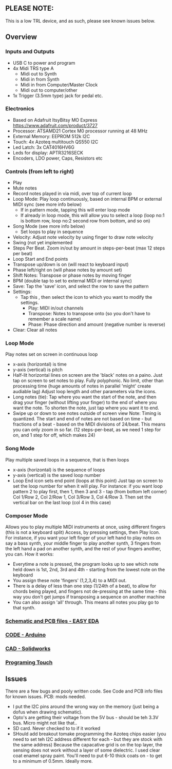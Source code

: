 ## PLEASE NOTE:
This is a low TRL device, and as such, please see known issues below.

## Overview
### Inputs and Outputs
- USB C to power and program
- 4x Midi TRS type A
  - Midi out to Synth
  - Midi in from Synth
  - Midi in from Computer/Master Clock
  - Midi out to computer/other
- 1x Trigger (3.5mm type) jack for pedal etc.

### Electronics
- Based on Adafruit ItsyBitsy MO Express https://www.adafruit.com/product/3727
- Processor: ATSAMD21 Cortex M0 processor running at 48 MHz
- External Memory: EEPROM 512k I2C
- Touch: 4x Azoteq multitouch QS550 I2C
- Led Latch: 3x CAT4016HV6G
- Leds for display: APTR3216SECK
- Encoders, LDO power, Caps, Resistors etc

### Controls (from left to right)

- Play
- Mute notes
- Record notes played in via midi, over top of current loop
- Loop Mode: Play loop continuously, based on internal BPM or external MIDI sync (see more info below)
  - If in pattern mode, tapping this will enter loop mode
  - If already in loop mode, this will allow you to select a loop (loop no:1 is bottom row, loop no:2 second row from bottom, and so on)
- Song Mode (see more info below)
  - Set loops to play in sequence  
- Velocity: Adjust note velocity by using finger to draw note velocity
- Swing (not yet implemented
- Steps Per Beat.  Zoom in/out by amount in steps-per-beat (max 12 steps per beat)
- Loop Start and End points
- Transpose up/down is on (will react to keyboard input)
- Phase left/right on (will phase notes by amount set)
- Shift Notes: Transpose or phase notes by moving finger
- BPM (double tap to set to external MIDI or internal sync)
- Save: Tap the 'save' icon, and select the row to save the pattern
- Settings:
  - Tap this , then select the icon to which you want to modify the settings.
    - Play: MIDI in/out channels
    - Transpose: Notes to transpose onto (so you don't have to remember a scale name)
    - Phase: Phase direction and amount (negative number is reverse)
- Clear: Clear all notes 
 

 ### Loop Mode
 Play notes set on screen in continuous loop
 - x-axis (horizontal) is time
 - y-axis (vertical) is pitch
 - Half-lit horizontal lines on screen are the 'black' notes on a paino.
Just tap on screen to set notes to play.
Fully polyphonic.  No limit, other than processing time (huge amounts of notes in parallel 'might' create audiable lag)
Adjust loop length and other parameters via the icons.
- Long notes (tie):  Tap where you want the start of the note, and then drag your finger (without lifting your finger) to the end of where you want the note.  To shorten the note, just tap where you want it to end.
- Swipe up or down to see notes outside of screen view
Note: Timing is quantized.  The start and end of notes are not based on time - but fractions of a beat - based on the MIDI divisions of 24/beat.  This means you can only zoom in so far. (12 steps-per-beat, as we need 1 step for on, and 1 step for off, which makes 24)

 
 ### Song Mode
 Play multiple saved loops in a sequence, that is then loops
 - x-axis (horizontal) is the sequence of loops
 - y-axis (vertical) is the saved loop number
 - Loop End icon sets end point (loops at this point)
Just tap on screen to set the loop number for when it will play.  For instance: if you want loop pattern 2 to play first, then 1, then 3 and 3 - tap (from bottom left corner) Col 1/Row 2, Col 2/Row 1, Col 3/Row 3, Col 4/Row 3.  Then set the vertical bar on the last loop (col 4 in this case)


### Composer Mode
Allows you to play multiple MIDI instruments at once, using different fingers (this is not a keyboard split)
Access, by pressing settings, then Play Icon.
For instance, if you want your left finger of your left hand to play notes on say a bass synth, your middle finger to play another synth, 3 fingers from the left hand a pad on another synth, and the rest of your fingers another, you can.
How it works:
- Everytime a note is pressed, the program looks up to see which note held down is 1st, 2nd, 3rd and 4th - starting from the lowest note on the keyboard
- You assign these note 'fingers' (1,2,3,4) to a MIDI out.
- There is a delay of less than one step (1/24th of a beat), to allow for chords being played, and fingers not de-pressing at the same time - this way you don't get jumps if transposing a sequence on another machine
- You can also assign 'all' through.  This means all notes you play go to that synth.


 

### [Schematic and PCB files - EASY EDA](PCB)

### [CODE - Arduino](CODE)

### [CAD - Solidworks](CAD)

### [Programing Touch](Azoteq_Touch)




## Issues
There are a few bugs and pooly written code.  See Code and PCB info files for known issues.
PCB:  mods needed.  
- I put the I2C pins around the wrong way on the memory (just being a dofus when drawing schematic).
- Opto's are getting their voltage from the 5V bus - should be teh 3.3V bus.  Micro might not like that..
- SD card.  Never checked to to if it worked
- SHould add breakout tomake programming the Azoteq chips easier (you need to set teh I2C address different for each - but they are stock with the same address)
Because the capacative grid is on the top layer, the sensing does not work without a layer of some dielectric.  I used clear coat enamel spray paint.  You'll need to put 6-10 thick coats on - to get to a minimum of 0.5mm.  Ideally more.
